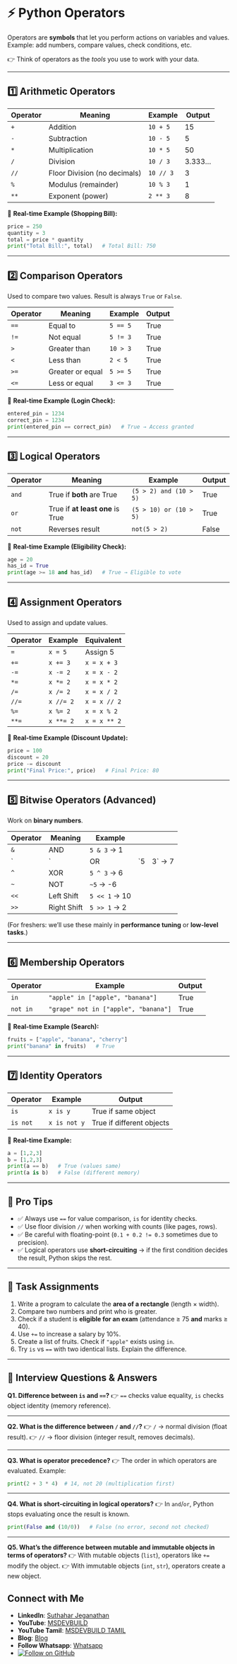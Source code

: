# ⚡ Python Operators

Operators are **symbols** that let you perform actions on variables and values.
Example: add numbers, compare values, check conditions, etc.

👉 Think of operators as the *tools* you use to work with your data.

---

## 1️⃣ Arithmetic Operators

| Operator | Meaning                      | Example   | Output |
| -------- | ---------------------------- | --------- | ------ |
| `+`      | Addition                     | `10 + 5`  | 15     |
| `-`      | Subtraction                  | `10 - 5`  | 5      |
| `*`      | Multiplication               | `10 * 5`  | 50     |
| `/`      | Division                     | `10 / 3`  | 3.333… |
| `//`     | Floor Division (no decimals) | `10 // 3` | 3      |
| `%`      | Modulus (remainder)          | `10 % 3`  | 1      |
| `**`     | Exponent (power)             | `2 ** 3`  | 8      |

🔹 **Real-time Example (Shopping Bill):**

```python
price = 250
quantity = 3
total = price * quantity
print("Total Bill:", total)   # Total Bill: 750
```

---

## 2️⃣ Comparison Operators

Used to compare two values. Result is always `True` or `False`.

| Operator | Meaning          | Example  | Output |
| -------- | ---------------- | -------- | ------ |
| `==`     | Equal to         | `5 == 5` | True   |
| `!=`     | Not equal        | `5 != 3` | True   |
| `>`      | Greater than     | `10 > 3` | True   |
| `<`      | Less than        | `2 < 5`  | True   |
| `>=`     | Greater or equal | `5 >= 5` | True   |
| `<=`     | Less or equal    | `3 <= 3` | True   |

🔹 **Real-time Example (Login Check):**

```python
entered_pin = 1234
correct_pin = 1234
print(entered_pin == correct_pin)   # True → Access granted
```

---

## 3️⃣ Logical Operators

| Operator | Meaning                          | Example                | Output |
| -------- | -------------------------------- | ---------------------- | ------ |
| `and`    | True if **both** are True        | `(5 > 2) and (10 > 5)` | True   |
| `or`     | True if **at least one** is True | `(5 > 10) or (10 > 5)` | True   |
| `not`    | Reverses result                  | `not(5 > 2)`           | False  |

🔹 **Real-time Example (Eligibility Check):**

```python
age = 20
has_id = True
print(age >= 18 and has_id)   # True → Eligible to vote
```

---

## 4️⃣ Assignment Operators

Used to assign and update values.

| Operator | Example   | Equivalent   |
| -------- | --------- | ------------ |
| `=`      | `x = 5`   | Assign 5     |
| `+=`     | `x += 3`  | `x = x + 3`  |
| `-=`     | `x -= 2`  | `x = x - 2`  |
| `*=`     | `x *= 2`  | `x = x * 2`  |
| `/=`     | `x /= 2`  | `x = x / 2`  |
| `//=`    | `x //= 2` | `x = x // 2` |
| `%=`     | `x %= 2`  | `x = x % 2`  |
| `**=`    | `x **= 2` | `x = x ** 2` |

🔹 **Real-time Example (Discount Update):**

```python
price = 100
discount = 20
price -= discount
print("Final Price:", price)   # Final Price: 80
```

---

## 5️⃣ Bitwise Operators (Advanced)

Work on **binary numbers**.

| Operator | Meaning     | Example       |    |        |
| -------- | ----------- | ------------- | -- | ------ |
| `&`      | AND         | `5 & 3` → 1   |    |        |
| `        | `           | OR            | `5 | 3` → 7 |
| `^`      | XOR         | `5 ^ 3` → 6   |    |        |
| `~`      | NOT         | `~5` → -6     |    |        |
| `<<`     | Left Shift  | `5 << 1` → 10 |    |        |
| `>>`     | Right Shift | `5 >> 1` → 2  |    |        |

(For freshers: we’ll use these mainly in **performance tuning** or **low-level tasks**.)

---

## 6️⃣ Membership Operators

| Operator | Example                              | Output |
| -------- | ------------------------------------ | ------ |
| `in`     | `"apple" in ["apple", "banana"]`     | True   |
| `not in` | `"grape" not in ["apple", "banana"]` | True   |

🔹 **Real-time Example (Search):**

```python
fruits = ["apple", "banana", "cherry"]
print("banana" in fruits)   # True
```

---

## 7️⃣ Identity Operators

| Operator | Example      | Output                    |
| -------- | ------------ | ------------------------- |
| `is`     | `x is y`     | True if same object       |
| `is not` | `x is not y` | True if different objects |

🔹 **Real-time Example:**

```python
a = [1,2,3]
b = [1,2,3]
print(a == b)   # True (values same)
print(a is b)   # False (different memory)
```

---

## 🌟 Pro Tips

* ✅ Always use `==` for value comparison, `is` for identity checks.
* ✅ Use floor division `//` when working with counts (like pages, rows).
* ✅ Be careful with floating-point (`0.1 + 0.2 != 0.3` sometimes due to precision).
* ✅ Logical operators use **short-circuiting** → if the first condition decides the result, Python skips the rest.

---

## 📝 Task Assignments

1. Write a program to calculate the **area of a rectangle** (length × width).
2. Compare two numbers and print who is greater.
3. Check if a student is **eligible for an exam** (attendance ≥ 75 **and** marks ≥ 40).
4. Use `+=` to increase a salary by 10%.
5. Create a list of fruits. Check if `"apple"` exists using `in`.
6. Try `is` vs `==` with two identical lists. Explain the difference.

---

## 🎤 Interview Questions & Answers

**Q1. Difference between `is` and `==`?**
👉 `==` checks value equality, `is` checks object identity (memory reference).

---

**Q2. What is the difference between `/` and `//`?**
👉 `/` → normal division (float result).
👉 `//` → floor division (integer result, removes decimals).

---

**Q3. What is operator precedence?**
👉 The order in which operators are evaluated.
Example:

```python
print(2 + 3 * 4)  # 14, not 20 (multiplication first)
```

---

**Q4. What is short-circuiting in logical operators?**
👉 In `and`/`or`, Python stops evaluating once the result is known.

```python
print(False and (10/0))   # False (no error, second not checked)
```

---

**Q5. What’s the difference between mutable and immutable objects in terms of operators?**
👉 With mutable objects (`list`), operators like `+=` modify the object.
👉 With immutable objects (`int`, `str`), operators create a new object.

 ## Connect with Me
- **LinkedIn**: [Suthahar Jeganathan](https://www.linkedin.com/in/jssuthahar/)
- **YouTube**: [MSDEVBUILD](https://www.youtube.com/@MSDEVBUILD)
- **YouTube Tamil**: [MSDEVBUILD TAMIL](https://www.youtube.com/@MSDEVBUILDTamil)
- **Blog**: [Blog](https://www.msdevbuild.com/)
- **Follow Whatsapp**: [Whatsapp](https://www.whatsapp.com/channel/0029Va5j2rHEFeXcTlUhQB0J)
- [![Follow on GitHub](https://img.shields.io/github/followers/jssuthahar?label=Follow&style=social)](https://github.com/jssuthahar)


